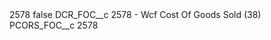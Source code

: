 <?xml version="1.0" encoding="UTF-8"?>
<CustomMetadata xmlns="http://soap.sforce.com/2006/04/metadata" xmlns:xsi="http://www.w3.org/2001/XMLSchema-instance" xmlns:xsd="http://www.w3.org/2001/XMLSchema">
    <label>2578</label>
    <protected>false</protected>
    <values>
        <field>DCR_FOC__c</field>
        <value xsi:type="xsd:string">2578 - Wcf Cost Of Goods Sold (38)</value>
    </values>
    <values>
        <field>PCORS_FOC__c</field>
        <value xsi:type="xsd:string">2578</value>
    </values>
</CustomMetadata>
